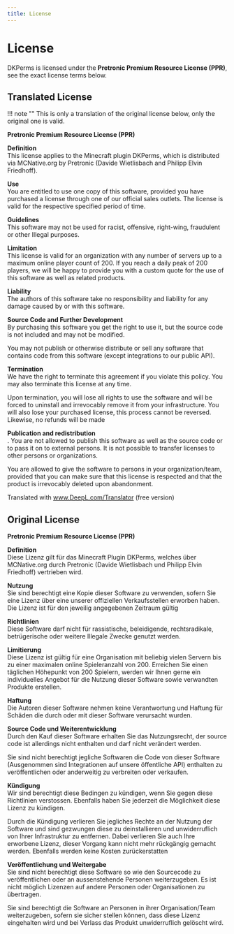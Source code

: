```yaml
---
title: License
---
```


# License

DKPerms is licensed under the **Pretronic Premium Resource License (PPR)**, see the exact license terms below.

## Translated License

!!! note ""
    This is only a translation of the original license below, only the original one is valid.

**Pretronic Premium Resource License (PPR)**

**Definition** <br />
This license applies to the Minecraft plugin DKPerms, which is distributed via MCNative.org by Pretronic (Davide Wietlisbach and Philipp Elvin Friedhoff).

**Use** <br />
You are entitled to use one copy of this software, provided you have purchased a license through one of our official sales outlets. The license is valid for the respective specified period of time.

**Guidelines** <br />
This software may not be used for racist, offensive, right-wing, fraudulent or other Illegal purposes. 
	
**Limitation** <br />
This license is valid for an organization with any number of servers up to a maximum online player count of 200. If you reach a daily peak of 200 players, we will be happy to provide you with a custom quote for the use of this software as well as related products. 
	
**Liability** <br />
The authors of this software take no responsibility and liability for any damage caused by or with this software.


**Source Code and Further Development** <br />
By purchasing this software you get the right to use it, but the source code is not included and may not be modified.

You may not publish or otherwise distribute or sell any software that contains code from this software (except integrations to our public API).


**Termination** <br />
We have the right to terminate this agreement if you violate this policy. You may also terminate this license at any time.

Upon termination, you will lose all rights to use the software and will be forced to uninstall and irrevocably remove it from your infrastructure. You will also lose your purchased license, this process cannot be reversed. Likewise, no refunds will be made


**Publication and redistribution** <br />.
You are not allowed to publish this software as well as the source code or to pass it on to external persons. It is not possible to transfer licenses to other persons or organizations.

You are allowed to give the software to persons in your organization/team, provided that you can make sure that this license is respected and that the product is irrevocably deleted upon abandonment.

Translated with www.DeepL.com/Translator (free version)


## Original License

**Pretronic  Premium Resource License (PPR)**

**Definition** <br />
Diese Lizenz gilt für das Minecraft Plugin DKPerms, welches über MCNative.org durch Pretronic (Davide Wietlisbach und Philipp Elvin Friedhoff) vertrieben wird.

**Nutzung** <br />
Sie sind berechtigt eine Kopie dieser Software zu verwenden, sofern Sie eine Lizenz über eine unserer offiziellen Verkaufsstellen erworben haben. Die Lizenz ist für den jeweilig angegebenen Zeitraum gültig

**Richtlinien** <br />
Diese Software darf nicht für rassistische, beleidigende, rechtsradikale, betrügerische oder weitere Illegale Zwecke genutzt werden. 
	
**Limitierung** <br />
Diese Lizenz ist gültig für eine Organisation mit beliebig vielen Servern bis zu einer maximalen online Spieleranzahl von 200. Erreichen Sie einen täglichen Höhepunkt von 200 Spielern, werden wir Ihnen gerne ein individuelles Angebot für die Nutzung dieser Software sowie verwandten Produkte erstellen. 
	
**Haftung** <br />
Die Autoren dieser Software nehmen keine Verantwortung und Haftung für Schäden die durch oder mit dieser Software verursacht wurden.


**Source Code und Weiterentwicklung** <br />
Durch den Kauf dieser Software erhalten Sie das Nutzungsrecht, der source code ist allerdings nicht enthalten und darf nicht verändert werden.

Sie sind nicht berechtigt jegliche Softwaren die Code von dieser Software (Ausgenommen sind Integrationen auf unsere öffentliche API) enthalten zu veröffentlichen oder anderweitig zu verbreiten oder verkaufen.


**Kündigung** <br />
Wir sind berechtigt diese Bedingen zu kündigen, wenn Sie gegen diese Richtlinien verstossen. Ebenfalls haben Sie jederzeit die Möglichkeit diese Lizenz zu kündigen.

Durch die Kündigung verlieren Sie jegliches Rechte an der Nutzung der Software und sind gezwungen diese zu deinstallieren und unwiderruflich von Ihrer Infrastruktur zu entfernen. Dabei verlieren Sie auch Ihre erworbene Lizenz, dieser Vorgang kann nicht mehr rückgängig gemacht werden. Ebenfalls werden keine Kosten zurückerstatten


**Veröffentlichung und Weitergabe** <br />
Sie sind nicht berechtigt diese Software so wie den Sourcecode zu veröffentlichen oder an aussenstehende Personen weiterzugeben. Es ist nicht möglich Lizenzen auf andere Personen oder Organisationen zu übertragen.

Sie sind berechtigt die Software an Personen in ihrer Organisation/Team  weiterzugeben, sofern sie sicher stellen können, dass diese Lizenz eingehalten wird und bei Verlass das Produkt unwiderruflich gelöscht wird. 
